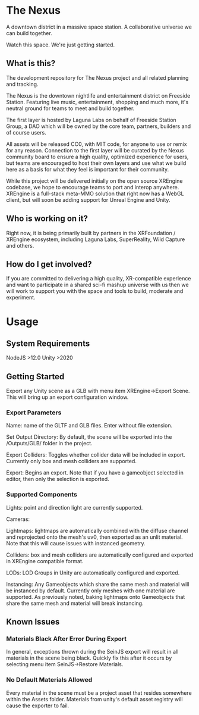 # The Nexus
A downtown district in a massive space station. A collaborative universe we can build together.

Watch this space. We're just getting started.

## What is this?
The development repository for The Nexus project and all related planning and tracking.

The Nexus is the downtown nightlife and entertainment district on Freeside Station. Featuring live music, entertainment, shopping and much more, it's neutral ground for teams to meet and build together.

The first layer is hosted by Laguna Labs on behalf of Freeside Station Group, a DAO which will be owned by the core team, partners, builders and of course users.

All assets will be released CC0, with MIT code, for anyone to use or remix for any reason. Connection to the first layer will be curated by the Nexus community board to ensure a high quality, optimized experience for users, but teams are encouraged to host their own layers and use what we build here as a basis for what they feel is important for their community.

While this project will be delivered initially on the open source XREngine codebase, we hope to encourage teams to port and interop anywhere. XREngine is a full-stack meta-MMO solution that right now has a WebGL client, but will soon be adding support for Unreal Engine and Unity.

## Who is working on it?
Right now, it is being primarily built by partners in the XRFoundation / XREngine ecosystem, including Laguna Labs, SuperReality, Wild Capture and others.

## How do I get involved?
If you are committed to delivering a high quality, XR-compatible experience and want to participate in a shared sci-fi mashup universe with us then we will work to support you with the space and tools to build, moderate and experiment.

# Usage

## System Requirements
NodeJS >12.0
Unity >2020

## Getting Started
Export any Unity scene as a GLB with menu item XREngine->Export Scene. This will bring up an export configuration window. 

### Export Parameters
Name: name of the GLTF and GLB files. Enter without file extension.

Set Output Directory: By default, the scene will be exported into the /Outputs/GLB/ folder in the project.

Export Colliders: Toggles whether collider data will be included in export. Currently only box and mesh colliders are supported.

Export: Begins an export. Note that if you have a gameobject selected in editor, then only the selection is exported.

### Supported Components
Lights: point and direction light are currently supported.

Cameras: 

Lightmaps: lightmaps are automatically combined with the diffuse channel and reprojected onto the mesh's uv0, then exported as an unlit material. Note that this will cause issues with instanced geometry.

Colliders: box and mesh colliders are automatically configured and exported in XREngine compatible format.

LODs: LOD Groups in Unity are automatically configured and exported. 

Instancing: Any Gameobjects which share the same mesh and material will be instanced by default. Currently only meshes with one material are supported. As previously noted, baking lightmaps onto Gameobjects that share the same mesh and material will break instancing.


## Known Issues

### Materials Black After Error During Export
In general, exceptions thrown during the SeinJS export will result in all materials in the scene being black. Quickly fix this after it occurs by selecting menu item SeinJS->Restore Materials.

### No Default Materials Allowed
Every material in the scene must be a project asset that resides somewhere within the Assets folder. Materials from unity's default asset registry will cause the exporter to fail.

